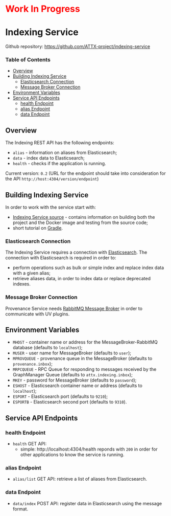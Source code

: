 <h1 style="color:red">Work In Progress</h1>

# Indexing Service

Github repository: https://github.com/ATTX-project/indexing-service

### Table of Contents
<!-- TOC START min:1 max:3 link:true update:true -->
  - [Overview](#overview)
  - [Building Indexing Service](#building-indexing-service)
    - [Elasticsearch Connection](#elasticsearch-connection)
    - [Message Broker Connection](#message-broker-connection)
  - [Environment Variables](#environment-variables)
  - [Service API Endpoints](#service-api-endpoints)
    - [health Endpoint](#health-endpoint)
    - [alias Endpoint](#alias-endpoint)
    - [data Endpoint](#data-endpoint)

<!-- TOC END -->

## Overview

The Indexing REST API has the following endpoints:
* `alias` - information on aliases from Elasticsearch;
* `data` - index data to Elasticsearch;
* `health` - checks if the application is running.

Current version: `0.2` (URL for the endpoint should take into consideration for the API `http://host:4304/version/endpoint`)

## Building Indexing Service

In order to work with the service start with:
* [Indexing Service source](https://github.com/ATTX-project/indexing-service) - contains information on building both the project and the  Docker image and testing from the source code;
* short tutorial on [Gradle](Building-with-Gradle.md).

### Elasticsearch Connection

The Indexing Service requires a connection with [Elasticsearch](ElasticSearch-5.md).
The connection with Elasticsearch is required  in order to:
* perform operations such as bulk or simple index and replace index data with a given alias;
* retrieve aliases data, in order to index data or replace deprecated indexes.

### Message Broker Connection

Provenance Service needs [RabbitMQ Message Broker](MessageBroker-RabbitMQ.md) in order to communicate with UV plugins.

## Environment Variables

* `MHOST` - container name or address for the MessageBroker-RabbitMQ database (defaults to `localhost`);
* `MUSER` - user name for MessageBroker (defaults to `user`);
* `MPROVQUEUE` - provenance queue in the MessageBroker (defaults to `provenance.inbox`);
* `MRPCQUEUE` - RPC Queue for responding to messages received by the GraphManager Queue (defaults to `attx.indexing.inbox`);
* `MKEY` - password for MessageBroker (defaults to `password`);
* `ESHOST` - Elasticsearch container name or address (defaults to `localhost`);
* `ESPORT` - Elasticsearch port (defaults to `9210`);
* `ESPORTB` - Elasticsearch second port (defaults to `9310`).

## Service API Endpoints

### health Endpoint

* `health` GET API:
  * simple: http://localhost:4304/health reponds with `200` in order for other applications to know the service is running.

### alias Endpoint

* `alias/list` GET API: retrieve a list of aliases from Elasticsearch.

### data Endpoint

* `data/index` POST API: register data in Elasticsearch using the message format.
